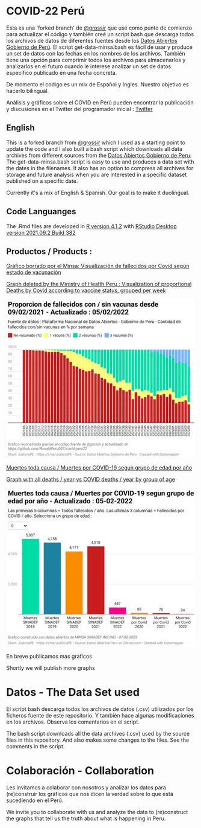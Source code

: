# COVID-22 Perú

Esta es una 'forked branch' de [@grossir](https://github.com/grossir/covid-peru) que usé como punto de comienzo para actualizar el código y también creé un script bash que descarga todos los archivos de datos de diferentes fuentes desde los [Datos Abiertos Gobierno de Perú](https://datosabiertos.gob.pe/). El script get-data-minsa.bash es fácil de usar y produce un set de datos con las fechas en los nombres de los archivos. También tiene una opción para comprimir todos los archivos para almacenarlos y analizarlos en el futuro cuando le interese analizar un set de datos específico publicado en una fecha concreta.

De momento el codigo es un mix de Español y Ingles. Nuestro objetivo es hacerlo bilingual.

Análisis y gráficos sobre el COVID en Perú pueden encontrar la publicación y discusiones en el Twitter del programador inicial : [Twitter](https://twitter.com/gjrossir)

## English

This is a forked branch from [@grossir](https://github.com/grossir/covid-peru) which I used as a starting point to update the code and I also built a bash script which downloads all data archives from different sources from the [Datos Abiertos Gobierno de Peru](https://datosabiertos.gob.pe/). The get-data-minsa.bash script is easy to use and produces a data set with the dates in the filenames. It also has an option to compress all archives for storage and future analysis when you are interested in a specific dataset published on a specific date.

Currently it's a mix of English & Spanish. Our goal is to make it duolingual. 

## Code Languanges

The .Rmd files are developed in [R version 4.1.2](https://www.r-project.org/) with [RStudio Desktop version 2021.09.2 Build 382](https://www.rstudio.com/products/rstudio/) 

## Productos / Products :

[Gráfico borrado por el Minsa: Visualización de fallecidos por Covid según estado de vacunación](https://datawrapper.dwcdn.net/DSWWL/2/)

[Graph deleted by the Ministry of Health Peru : Visualization of proportional Deaths by Covid according to vaccine status, grouped per week](https://datawrapper.dwcdn.net/DSWWL/2/)

![](https://github.com/RonaldPeru007/covid-peru22/blob/master/Examples/proporcion-de-fallecidos-con-sin-vacunas-desde-09-02-2021-actualizado-05-02-2022-.png)

[Muertes toda causa / Muertes por COVID-19 segun grupo de edad por año](https://datawrapper.dwcdn.net/AErIY/1/)

[Graph with all deaths / year vs COVID deaths / year by group of age](https://datawrapper.dwcdn.net/AErIY/1/)

![](https://github.com/RonaldPeru007/covid-peru22/blob/master/Examples/muertes-toda-causa-muertes-por-covid-19-segun-grupo-de-edad-por-a-o-actualizado-05-02-2022.png)

En breve publicamos mas graficos

Shortly we will publish more graphs

# Datos - The Data Set used

El script bash descarga todos los archivos de datos (.csv) utilizados por los ficheros fuente de este repositorio. Y también hace algunas modificaciones en los archivos. Observa los comentarios en el script.

The bash script downloads all the data archives (.csv) used by the source files in this repository. And also makes some changes to the files. See the comments in the script.

# Colaboración - Collaboration 

Les invitamos a colaborar con nosotros y analizar los datos para (re)construir los gráficos que nos dicen la verdad sobre lo que está sucediendo en el Perú. 

We invite you to collaborate with us and analyze the data to (re)construct the graphs that tell us the truth about what is happening in Peru. 
